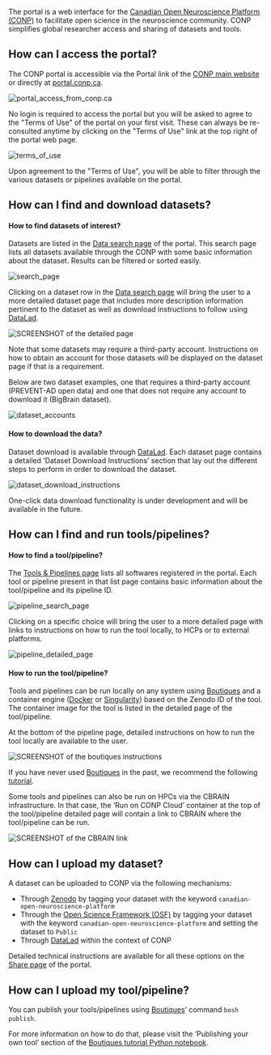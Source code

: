 The portal is a web interface for the [Canadian Open Neuroscience Platform (CONP)](https://conp.ca) to facilitate open science in the neuroscience community. CONP simplifies global researcher access and sharing of datasets and tools.

## How can I access the portal?

The CONP portal is accessible via the Portal link of the [CONP main website](https://conp.ca) or directly at [portal.conp.ca](https://portal.conp.ca).

![portal_access_from_conp.ca](img/Portal_access_from_conp.ca.png)

No login is required to access the portal but you will be asked to agree to the "Terms of Use" of the portal on your first visit. These can always be re-consulted anytime by clicking on the "Terms of Use" link at the top right of the portal web page.

![terms_of_use](img/Terms_of_use.png)

Upon agreement to the "Terms of Use", you will be able to filter through the various datasets or pipelines available on the portal. 

## How can I find and download datasets?

#### How to find datasets of interest?

Datasets are listed in the [Data search page](https://portal.conp.ca/search) of the portal. This search page lists all datasets available through the CONP with some basic information about the dataset. Results can be filtered or sorted easily. 

![search_page](img/Data_search_page.png)


Clicking on a dataset row in the [Data search page](https://portal.conp.ca/search) will bring the user to a more detailed dataset page that includes more description information pertinent to the dataset as well as download instructions to follow using [DataLad](http://www.datalad.org).

![SCREENSHOT of the detailed page](img/Dataset_detailed_page.png)

Note that some datasets may require a third-party account. Instructions on how to obtain an account for those datasets will be displayed on the dataset page if that is a requirement. 

Below are two dataset examples, one that requires a third-party account (PREVENT-AD open data) and one that does not require any account to download it (BigBrain dataset).

![dataset_accounts](img/Dataset_accounts.png)

#### How to download the data?

Dataset download is available through [DataLad](http://www.datalad.org). Each dataset page contains a detailed ‘Dataset Download Instructions’ section that lay out the different steps to perform in order to download the dataset. 

![dataset_download_instructions](img/Dataset_download_instructions.png)

One-click data download functionality is under development and will be available in the future. 


## How can I find and run tools/pipelines?

#### How to find a tool/pipeline?

The [Tools & Pipelines page](https://portal.conp.ca/pipelines) lists all softwares registered in the portal. Each tool or pipeline present in that list page contains basic information about the tool/pipeline and its pipeline ID. 

![pipeline_search_page](img/Pipeline_search_page.png)

Clicking on a specific choice will bring the user to a more detailed page with links to instructions on how to run the tool locally, to HCPs or to external platforms.

![pipeline_detailed_page](img/Pipeline_detailed_page.png)


#### How to run the tool/pipeline?

Tools and pipelines can be run locally on any system using [Boutiques](https://boutiques.github.io) and a container engine ([Docker](http://www.docker.com) or [Singularity](https://sylabs.io/docs)) based on the Zenodo ID of the tool. The container image for the tool is listed in the detailed page of the tool/pipeline. 

At the bottom of the pipeline page, detailed instructions on how to run the tool locally are available to the user. 

![SCREENSHOT of the boutiques instructions](img/Boutiques_instructions.png)

If you have never used [Boutiques](https://boutiques.github.io) in the past, we recommend the following [tutorial](https://nbviewer.jupyter.org/github/boutiques/tutorial/blob/master/notebooks/boutiques-tutorial.ipynb#reusing_tools).

Some tools and pipelines can also be run on HPCs via the CBRAIN infrastructure. In that case, the ‘Run on CONP Cloud’ container at the top of the tool/pipeline detailed page will contain a link to CBRAIN where the tool/pipeline can be run.

![SCREENSHOT of the CBRAIN link](img/CBRAIN_link_highlighted.png)

## How can I upload my dataset?

A dataset can be uploaded to CONP via the following mechanisms:

- Through [Zenodo](https://zenodo.org) by tagging your dataset with the keyword `canadian-open-neuroscience-platform`
- Through the [Open Science Framework (OSF)](https://osf.io) by tagging your dataset with the keyword `canadian-open-neuroscience-platform` and setting the dataset to `Public`
- Through [DataLad](http://www.datalad.org) within the context of CONP

Detailed technical instructions are available for all these options on the [Share page](https://portal.conp.ca/share) of the portal.


## How can I upload my tool/pipeline?

You can publish your tools/pipelines using [Boutiques](https://boutiques.github.io)’ command `bosh publish`. 

For more information on how to do that, please visit the ‘Publishing your own tool’ section of the [Boutiques tutorial Python notebook](https://github.com/boutiques/tutorial/blob/master/notebooks/boutiques-tutorial.ipynb). 
